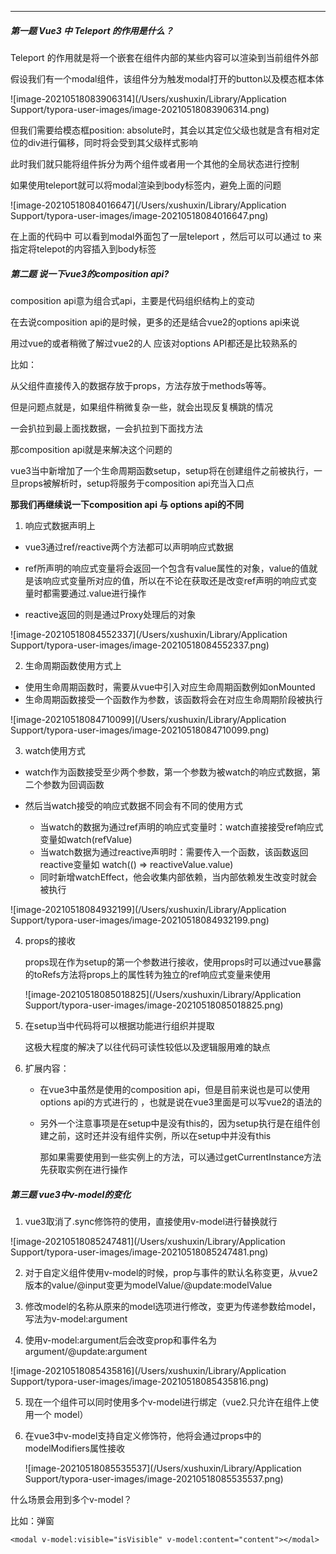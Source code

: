 ****

##### 第一题 Vue3 中 Teleport 的作用是什么？

Teleport 的作用就是将一个嵌套在组件内部的某些内容可以渲染到当前组件外部

假设我们有一个modal组件，该组件分为触发modal打开的button以及模态框本体

![image-20210518083906314](/Users/xushuxin/Library/Application Support/typora-user-images/image-20210518083906314.png)

但我们需要给模态框position: absolute时，其会以其定位父级也就是含有相对定位的div进行偏移，同时将会受到其父级样式影响

此时我们就只能将组件拆分为两个组件或者用一个其他的全局状态进行控制

如果使用teleport就可以将modal渲染到body标签内，避免上面的问题

![image-20210518084016647](/Users/xushuxin/Library/Application Support/typora-user-images/image-20210518084016647.png)

在上面的代码中 可以看到modal外面包了一层teleport ，然后可以可以通过 to 来指定将telepot的内容插入到body标签

##### 第二题 说一下vue3的composition api?

composition api意为组合式api，主要是代码组织结构上的变动

在去说composition api的是时候，更多的还是结合vue2的options api来说

用过vue的或者稍微了解过vue2的人 应该对options API都还是比较熟系的

比如：

从父组件直接传入的数据存放于props，方法存放于methods等等。

但是问题点就是，如果组件稍微复杂一些，就会出现反复横跳的情况

一会扒拉到最上面找数据，一会扒拉到下面找方法

那composition api就是来解决这个问题的

vue3当中新增加了一个生命周期函数setup，setup将在创建组件之前被执行，一旦props被解析时，setup将服务于composition api充当入口点

**那我们再继续说一下composition api 与 options api的不同**

1. 响应式数据声明上

+ vue3通过ref/reactive两个方法都可以声明响应式数据

+ ref所声明的响应式变量将会返回一个包含有value属性的对象，value的值就是该响应式变量所对应的值，所以在不论在获取还是改变ref声明的响应式变量时都需要通过.value进行操作

+ reactive返回的则是通过Proxy处理后的对象

![image-20210518084552337](/Users/xushuxin/Library/Application Support/typora-user-images/image-20210518084552337.png)

2. 生命周期函数使用方式上

+ 使用生命周期函数时，需要从vue中引入对应生命周期函数例如onMounted
+ 生命周期函数接受一个函数作为参数，该函数将会在对应生命周期阶段被执行

![image-20210518084710099](/Users/xushuxin/Library/Application Support/typora-user-images/image-20210518084710099.png)

3. watch使用方式

+ watch作为函数接受至少两个参数，第一个参数为被watch的响应式数据，第二个参数为回调函数

+ 然后当watch接受的响应式数据不同会有不同的使用方式
  - 当watch的数据为通过ref声明的响应式变量时：watch直接接受ref响应式变量如watch(refValue)
  - 当watch数据为通过reactive声明时：需要传入一个函数，该函数返回reactive变量如
    watch(() => reactiveValue.value)
  - 同时新增watchEffect，他会收集内部依赖，当内部依赖发生改变时就会被执行

![image-20210518084932199](/Users/xushuxin/Library/Application Support/typora-user-images/image-20210518084932199.png)

4. props的接收

   props现在作为setup的第一个参数进行接收，使用props时可以通过vue暴露的toRefs方法将props上的属性转为独立的ref响应式变量来使用

   ![image-20210518085018825](/Users/xushuxin/Library/Application Support/typora-user-images/image-20210518085018825.png)

5. 在setup当中代码将可以根据功能进行组织并提取

   这极大程度的解决了以往代码可读性较低以及逻辑服用难的缺点

6. 扩展内容：

   + 在vue3中虽然是使用的composition api，但是目前来说也是可以使用options api的方式进行的 ，也就是说在vue3里面是可以写vue2的语法的

   + 另外一个注意事项是在setup中是没有this的，因为setup执行是在组件创建之前，这时还并没有组件实例，所以在setup中并没有this

     那如果需要使用到一些实例上的方法，可以通过getCurrentInstance方法先获取实例在进行操作

##### 第三题 vue3中v-model的变化

1. vue3取消了.sync修饰符的使用，直接使用v-model进行替换就行

![image-20210518085247481](/Users/xushuxin/Library/Application Support/typora-user-images/image-20210518085247481.png)

2. 对于自定义组件使用v-model的时候，prop与事件的默认名称变更，从vue2版本的value/@input变更为modelValue/@update:modelValue

3. 修改model的名称从原来的model选项进行修改，变更为传递参数给model，写法为v-model:argument
4. 使用v-model:argument后会改变prop和事件名为argument/@update:argument

![image-20210518085435816](/Users/xushuxin/Library/Application Support/typora-user-images/image-20210518085435816.png)

5. 现在一个组件可以同时使用多个v-model进行绑定（vue2.只允许在组件上使用一个 model）

6. 在vue3中v-model支持自定义修饰符，他将会通过props中的modelModifiers属性接收

   ![image-20210518085535537](/Users/xushuxin/Library/Application Support/typora-user-images/image-20210518085535537.png)

什么场景会用到多个v-model？

比如：弹窗

```vue
<modal v-model:visible="isVisible" v-model:content="content"></modal>
```

